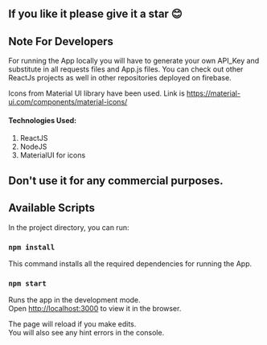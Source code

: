 ## If you like it please give it a star 😊

## Note For Developers
For running the App locally you will have to generate your own API_Key and substitute in all requests files and App.js files.
You can check out other ReactJs projects as well in other repositories deployed on firebase.

Icons from Material UI library have been used. Link is https://material-ui.com/components/material-icons/

#### Technologies Used:
1. ReactJS
2. NodeJS
3. MaterialUI for icons

## Don't use it for any commercial purposes.


## Available Scripts

In the project directory, you can run:

### `npm install`

This command installs all the required dependencies for running the App.

### `npm start`

Runs the app in the development mode.<br />
Open [http://localhost:3000](http://localhost:3000) to view it in the browser.

The page will reload if you make edits.<br />
You will also see any hint errors in the console.

